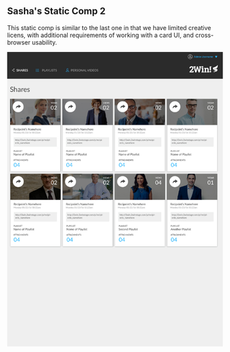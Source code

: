 ## Sasha's Static Comp 2

This static comp is similar to the last one in that we have limited creative licens, with additional requirements of working with a card UI, and cross-browser usability.

![original comp](https://github.com/dunbarsa/sd-comp-challenge-2/blob/master/original-comp-2.jpg)

